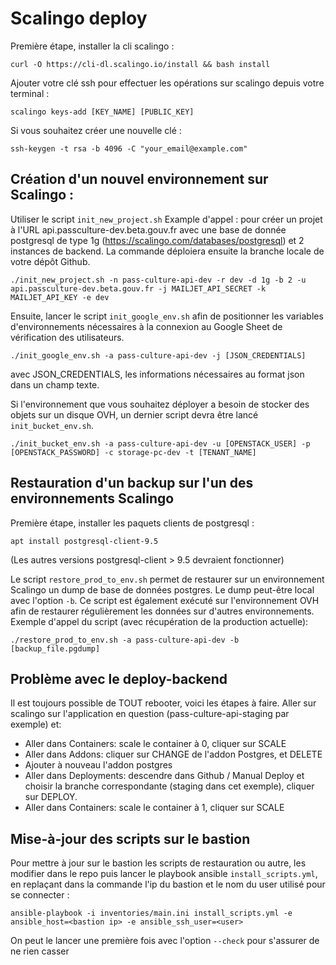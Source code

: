 # Scalingo deploy

Première étape, installer la cli scalingo :

`curl -O https://cli-dl.scalingo.io/install && bash install`


Ajouter votre clé ssh pour effectuer les opérations sur scalingo depuis votre terminal :

`scalingo keys-add [KEY_NAME] [PUBLIC_KEY]`

Si vous souhaitez créer une nouvelle clé :

`ssh-keygen -t rsa -b 4096 -C "your_email@example.com"`


## Création d'un nouvel environnement sur Scalingo :

Utiliser le script `init_new_project.sh`
Example d'appel : pour créer un projet à l'URL api.passculture-dev.beta.gouv.fr avec une base de donnée postgresql de type 1g
(https://scalingo.com/databases/postgresql) et 2 instances de backend.
La commande déploiera ensuite la branche locale de votre dépôt Github.

`./init_new_project.sh -n pass-culture-api-dev -r dev -d 1g -b 2 -u api.passculture-dev.beta.gouv.fr -j MAILJET_API_SECRET -k MAILJET_API_KEY -e dev`

Ensuite, lancer le script `init_google_env.sh` afin de positionner les variables d'environnements nécessaires à la connexion
au Google Sheet de vérification des utilisateurs.

`./init_google_env.sh -a pass-culture-api-dev -j [JSON_CREDENTIALS]`

avec JSON_CREDENTIALS, les informations nécessaires au format json dans un champ texte.


Si l'environnement que vous souhaitez déployer a besoin de stocker des objets sur un disque OVH, un dernier script devra être lancé `init_bucket_env.sh`.

`./init_bucket_env.sh -a pass-culture-api-dev -u [OPENSTACK_USER] -p [OPENSTACK_PASSWORD] -c storage-pc-dev -t [TENANT_NAME]`



## Restauration d'un backup sur l'un des environnements Scalingo

Première étape, installer les paquets clients de postgresql :

`apt install postgresql-client-9.5`

(Les autres versions postgresql-client > 9.5 devraient fonctionner)

Le script `restore_prod_to_env.sh` permet de restaurer sur un environnement Scalingo un dump de base de données postgres.
Le dump peut-être local avec l'option `-b`.
Ce script est également exécuté sur l'environnement OVH afin de restaurer régulièrement les données sur d'autres environnements.
Exemple d'appel du script (avec récupération de la production actuelle):

`./restore_prod_to_env.sh -a pass-culture-api-dev -b [backup_file.pgdump]`


## Problème avec le deploy-backend

Il est toujours possible de TOUT rebooter, voici les étapes à faire.
Aller sur scalingo sur l'application en question (pass-culture-api-staging par exemple) et:

- Aller dans Containers: scale le container à 0, cliquer sur SCALE
- Aller dans Addons: cliquer sur CHANGE de l'addon Postgres, et DELETE
- Ajouter à nouveau l'addon postgres
- Aller dans Deployments: descendre dans Github / Manual Deploy et choisir la branche correspondante (staging dans cet exemple), cliquer sur DEPLOY.
- Aller dans Containers: scale le container à 1, cliquer sur SCALE

## Mise-à-jour des scripts sur le bastion

Pour mettre à jour sur le bastion les scripts de restauration ou autre, les modifier dans le repo
puis lancer le playbook ansible `install_scripts.yml`, en replaçant dans la commande l'ip du bastion et le nom du user
 utilisé pour se connecter :

`ansible-playbook -i inventories/main.ini install_scripts.yml -e ansible_host=<bastion ip> -e ansible_ssh_user=<user>`

On peut le lancer une première fois avec l'option `--check` pour s'assurer de ne rien casser
